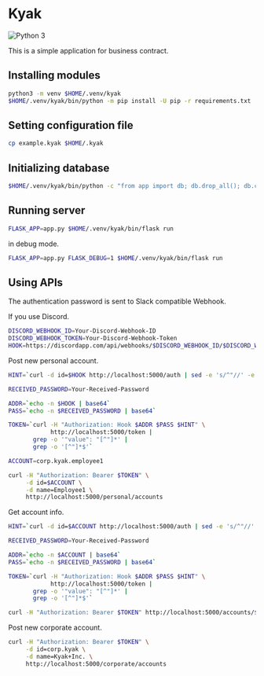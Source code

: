 # Kyak

![Python 3](https://img.shields.io/badge/python-3-blue.svg)

This is a simple application for business contract.


## Installing modules

```bash
python3 -m venv $HOME/.venv/kyak
$HOME/.venv/kyak/bin/python -m pip install -U pip -r requirements.txt
```


## Setting configuration file

```bash
cp example.kyak $HOME/.kyak
```


## Initializing database

```bash
$HOME/.venv/kyak/bin/python -c "from app import db; db.drop_all(); db.create_all()"
```


## Running server

```bash
FLASK_APP=app.py $HOME/.venv/kyak/bin/flask run
```

in debug mode.

```bash
FLASK_APP=app.py FLASK_DEBUG=1 $HOME/.venv/kyak/bin/flask run
```


## Using APIs

The authentication password is sent to Slack compatible Webhook.

If you use Discord.

```bash
DISCORD_WEBHOOK_ID=Your-Discord-Webhook-ID
DISCORD_WEBHOOK_TOKEN=Your-Discord-Webhook-Token
HOOK=https://discordapp.com/api/webhooks/$DISCORD_WEBHOOK_ID/$DISCORD_WEBHOOK_TOKEN/slack
```

Post new personal account.

```bash
HINT=`curl -d id=$HOOK http://localhost:5000/auth | sed -e 's/^"//' -e 's/"$//'`

RECEIVED_PASSWORD=Your-Received-Password

ADDR=`echo -n $HOOK | base64`
PASS=`echo -n $RECEIVED_PASSWORD | base64`

TOKEN=`curl -H "Authorization: Hook $ADDR $PASS $HINT" \
            http://localhost:5000/token |
       grep -o '"value": "[^"]*' |
       grep -o '[^"]*$'`

ACCOUNT=corp.kyak.employee1

curl -H "Authorization: Bearer $TOKEN" \
     -d id=$ACCOUNT \
     -d name=Employee1 \
     http://localhost:5000/personal/accounts
```

Get account info.

```bash
HINT=`curl -d id=$ACCOUNT http://localhost:5000/auth | sed -e 's/^"//' -e 's/"$//'`

RECEIVED_PASSWORD=Your-Received-Password

ADDR=`echo -n $ACCOUNT | base64`
PASS=`echo -n $RECEIVED_PASSWORD | base64`

TOKEN=`curl -H "Authorization: Hook $ADDR $PASS $HINT" \
            http://localhost:5000/token |
       grep -o '"value": "[^"]*' |
       grep -o '[^"]*$'`

curl -H "Authorization: Bearer $TOKEN" http://localhost:5000/accounts/$ACCOUNT
```

Post new corporate account.

```bash
curl -H "Authorization: Bearer $TOKEN" \
     -d id=corp.kyak \
     -d name=Kyak+Inc. \
     http://localhost:5000/corporate/accounts
```

